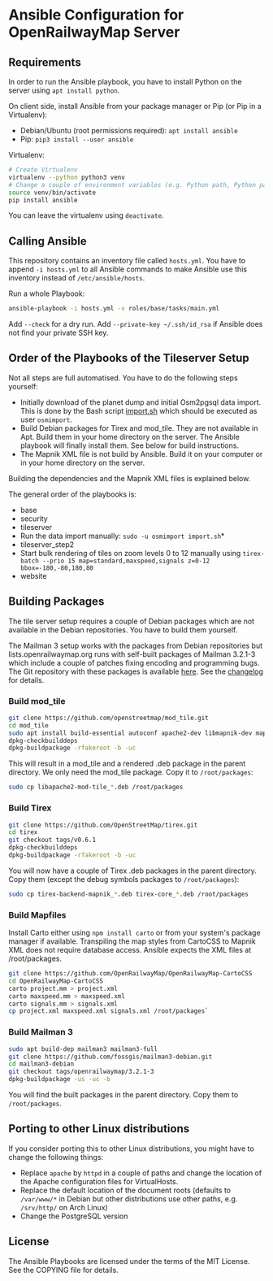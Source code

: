 # Ansible Configuration for OpenRailwayMap Server

## Requirements

In order to run the Ansible playbook, you have to install Python on the server using `apt install
python`.

On client side, install Ansible from your package manager or Pip (or Pip in a Virtualenv):

* Debian/Ubuntu (root permissions required): `apt install ansible`
* Pip: `pip3 install --user ansible`

Virtualenv:

```sh
# Create Virtualenv
virtualenv --python python3 venv
# Change a couple of environment variables (e.g. Python path, Python packages location)
source venv/bin/activate
pip install ansible
```

You can leave the virtualenv using `deactivate`.



## Calling Ansible

This repository contains an inventory file called `hosts.yml`. You have to append `-i hosts.yml` to
all Ansible commands to make Ansible use this inventory instead of `/etc/ansible/hosts`.

Run a whole Playbook:

```sh
ansible-playbook -i hosts.yml -v roles/base/tasks/main.yml
```

Add `--check` for a dry run. Add `--private-key ~/.ssh/id_rsa` if Ansible does not find your private
SSH key.


## Order of the Playbooks of the Tileserver Setup

Not all steps are full automatised. You have to do the following steps yourself:

* Initially download of the planet dump and initial Osm2pgsql data import. This is done by the Bash
  script [import.sh](../scripts/import.sh) which should be executed as user `osmimport`.
* Build Debian packages for Tirex and mod_tile. They are not available in Apt. Build them in your
  home directory on the server. The Ansible playbook will finally install them. See below for build
  instructions.
* The Mapnik XML file is not build by Ansible. Build it on your computer or in your home directory
  on the server.

Building the dependencies and the Mapnik XML files is explained below.

The general order of the playbooks is:

* base
* security
* tileserver
* Run the data import manually: `sudo -u osmimport import.sh`*
* tileserver_step2
* Start bulk rendering of tiles on zoom levels 0 to 12 manually using
  `tirex-batch --prio 15 map=standard,maxspeed,signals z=0-12 bbox=-180,-80,180,80`
* website

## Building Packages

The tile server setup requires a couple of Debian packages which are not available in the Debian repositories.
You have to build them yourself.

The Mailman 3 setup works with the packages from Debian repositories but lists.openrailwaymap.org
runs with self-built packages of Mailman 3.2.1-3 which include a couple of patches fixing encoding
and programming bugs. The Git repository with these packages is available
[here](https://github.com/fossgis/mailman3-debian). See the
[changelog](https://github.com/fossgis/mailman3-debian/blob/debian-3.2.1-3/debian/changelog) for
details.

### Build mod_tile

```sh
git clone https://github.com/openstreetmap/mod_tile.git
cd mod_tile
sudo apt install build-essential autoconf apache2-dev libmapnik-dev mapnik-utils
dpkg-checkbuilddeps
dpkg-buildpackage -rfakeroot -b -uc
```

This will result in a mod_tile and a rendered .deb package in the parent directory. We only need the
mod_tile package. Copy it to `/root/packages`:

```sh
sudo cp libapache2-mod-tile_*.deb /root/packages
```


### Build Tirex

```sh
git clone https://github.com/OpenStreetMap/tirex.git
cd tirex
git checkout tags/v0.6.1
dpkg-checkbuilddeps
dpkg-buildpackage -rfakeroot -b -uc
```

You will now have a couple of Tirex .deb packages in the parent directory. Copy them (except the debug symbols packages to `/root/packages`):

```sh
sudo cp tirex-backend-mapnik_*.deb tirex-core_*.deb /root/packages
```


### Build Mapfiles

Install Carto either using `npm install carto` or from your system's package manager if available.
Transpiling the map styles from CartoCSS to Mapnik XML does not require database access. Ansible
expects the XML files at /root/packages.

```sh
git clone https://github.com/OpenRailwayMap/OpenRailwayMap-CartoCSS
cd OpenRailwayMap-CartoCSS
carto project.mm > project.xml
carto maxspeed.mm > maxspeed.xml
carto signals.mm > signals.xml
cp project.xml maxspeed.xml signals.xml /root/packages`
```

### Build Mailman 3

```sh
sudo apt build-dep mailman3 mailman3-full
git clone https://github.com/fossgis/mailman3-debian.git
cd mailman3-debian
git checkout tags/openrailwaymap/3.2.1-3
dpkg-buildpackage -us -uc -b
```

You will find the built packages in the parent directory. Copy them to `/root/packages`.

## Porting to other Linux distributions

If you consider porting this to other Linux distributions, you might have to change the following things:

* Replace `apache` by `httpd` in a couple of paths and change the location of the Apache configuration files for VirtualHosts.
* Replace the default location of the document roots (defaults to `/var/www/*` in Debian but other distributions use other paths, e.g. `/srv/http/` on Arch Linux)
* Change the PostgreSQL version

## License

The Ansible Playbooks are licensed under the terms of the MIT License. See the COPYING file for details.
